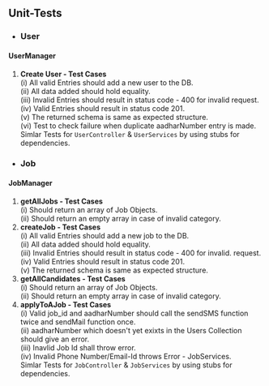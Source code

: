 ## Unit-Tests

- ### User

#### UserManager

1. **Create User - Test Cases** <br/>
   (i) All valid Entries should add a new user to the DB. <br/>
   (ii) All data added should hold equality.<br/>
   (iii) Invalid Entries should result in status code - 400 for invalid
   request.<br/>
   (iv) Valid Entries should result in status code 201.<br/>
   (v) The returned schema is same as expected structure.<br/>
   (vi) Test to check failure when duplicate aadharNumber entry is made.<br/>
   Simlar Tests for `UserController` & `UserServices` by using stubs for dependencies.<br/>

- ### Job

#### JobManager

1. **getAllJobs - Test Cases** <br/>
   (i) Should return an array of Job Objects.<br/>
   (ii) Should return an empty array in case of invalid category. <br/>
2. **createJob - Test Cases** <br/>
   (i) All valid Entries should add a new job to the DB. <br/>
   (ii) All data added should hold equality. <br/>
   (iii) Invalid Entries should result in status code - 400 for invalid.
   request. <br/>
   (iv) Valid Entries should result in status code 201. <br/>
   (v) The returned schema is same as expected structure. <br/>
3. **getAllCandidates - Test Cases** <br/>
   (i) Should return an array of Job Objects. <br/>
   (ii) Should return an empty array in case of invalid category. <br/>
4. **applyToAJob - Test Cases** <br/>
   (i) Valid job_id and aadharNumber should call the sendSMS function twice and sendMail function once. <br/>
   (ii) aadharNumber which doesn't yet exixts in the Users Collection should give an error. <br/>
   (iii) Inavlid Job Id shall throw error. <br/>
   (iv) Invalid Phone Number/Email-Id throws Error - JobServices. <br/>
   Simlar Tests for `JobController` & `JobServices` by using stubs for dependencies. <br/>
